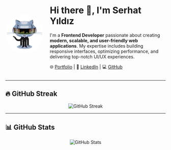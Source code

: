 <div style="display: flex; align-items: center; gap: 20px;">

  <!-- Profil GIF -->
  <img src="./github.gif" alt="Profile GIF" width="120" height="120" style="border-radius: 50%;"/>

  <!-- Metin Alanı -->
  <div>
    <h1>Hi there 👋, I'm Serhat Yıldız</h1>
    <p>
      I'm a <strong>Frontend Developer</strong> passionate about creating <strong>modern, scalable, and user-friendly web applications</strong>.
      My expertise includes building responsive interfaces, optimizing performance, and delivering top-notch UI/UX experiences.
    </p>
    <p>
      🌐 <a href="https://serhatdev.vercel.app" target="_blank">Portfolio</a> |
      💼 <a href="https://www.linkedin.com/in/serhat-yldz/" target="_blank">LinkedIn</a> |
      💻 <a href="https://github.com/serhat-yildiz" target="_blank">GitHub</a>
    </p>
  </div>

</div>

---

## 🔥 GitHub Streak
<div align="center">
  <img src="https://github-readme-streak-stats.herokuapp.com/?user=serhat-yildiz&theme=radical" alt="GitHub Streak" />
</div>

---

## 📊 GitHub Stats
<div align="center">
  <img src="https://github-readme-stats.vercel.app/api?username=serhat-yildiz&show_icons=true&theme=radical" alt="GitHub Stats" />
</div>
